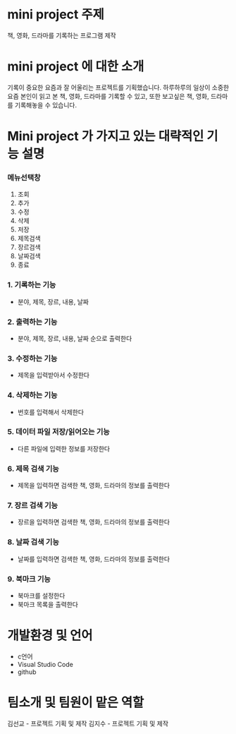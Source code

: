 mini project 주제
======================================
책, 영화, 드라마를 기록하는 프로그램 제작 

mini project 에 대한 소개
======================================
기록이 중요한 요즘과 잘 어울리는 프로젝트를 기획했습니다. 
하루하루의 일상이 소중한 요즘 본인이 읽고 본 책, 영화, 드라마를 기록할 수 있고, 또한 보고싶은 책, 영화, 드라마를 기록해놓을 수 있습니다. 

Mini project 가 가지고 있는 대략적인 기능 설명
======================================

### 메뉴선택창

1. 조회
2. 추가
3. 수정
4. 삭제
5. 저장
6. 제목검색
7. 장르검색
8. 날짜검색
0. 종료

### 1. 기록하는 기능

* 분야, 제목, 장르, 내용, 날짜 

### 2. 출력하는 기능

* 분야, 제목, 장르, 내용, 날짜 순으로 출력한다 

### 3. 수정하는 기능

* 제목을 입력받아서 수정한다

### 4. 삭제하는 기능

* 번호를 입력해서 삭제한다

### 5. 데이터 파일 저장/읽어오는 기능

* 다른 파일에 입력한 정보를 저장한다

### 6. 제목 검색 기능

* 제목을 입력하면 검색한 책, 영화, 드라마의 정보를 출력한다

### 7. 장르 검색 기능

* 장르을 입력하면 검색한 책, 영화, 드라마의 정보를 출력한다

### 8. 날짜 검색 기능

* 날짜를 입력하면 검색한 책, 영화, 드라마의 정보를 출력한다

### 9. 북마크 기능

* 북마크를 설정한다
* 북마크 목록을 출력한다

개발환경 및 언어
======================================
- c언어 
- Visual Studio Code
- github

팀소개 및 팀원이 맡은 역할
======================================
김선교 - 프로젝트 기획 및 제작
김지수 - 프로젝트 기획 및 제작 
